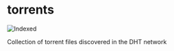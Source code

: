 torrents 
========
![Indexed](https://img.shields.io/badge/indexed-146442-blue)

Collection of torrent files discovered in the DHT network
